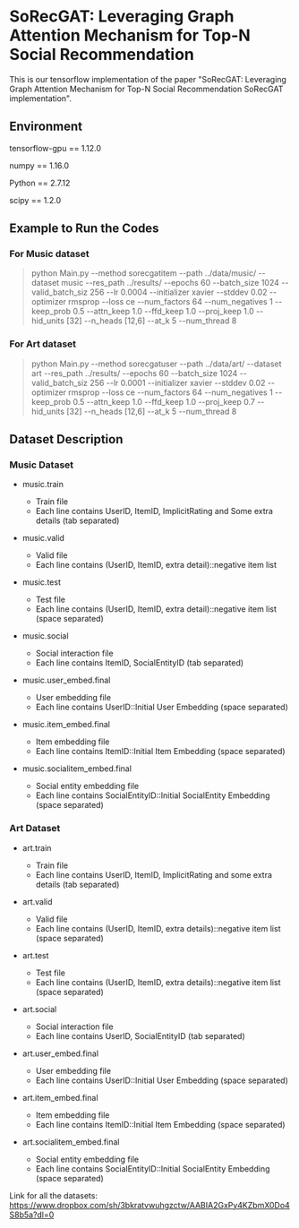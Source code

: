 # SoRecGAT: Leveraging Graph Attention Mechanism for Top-N Social Recommendation

This is our tensorflow implementation of the paper "SoRecGAT: Leveraging Graph Attention Mechanism for Top-N Social Recommendation SoRecGAT implementation".

## Environment

tensorflow-gpu == 1.12.0

numpy == 1.16.0

Python == 2.7.12

scipy == 1.2.0

## Example to Run the Codes

### For Music dataset
> python Main.py --method sorecgatitem --path ../data/music/ --dataset music --res_path ../results/ --epochs 60 --batch_size 1024 --valid_batch_siz 256 --lr 0.0004 --initializer xavier --stddev 0.02 --optimizer rmsprop --loss ce --num_factors 64 --num_negatives 1 --keep_prob 0.5 --attn_keep 1.0 --ffd_keep 1.0 --proj_keep 1.0 --hid_units [32] --n_heads [12,6] --at_k 5 --num_thread 8

### For Art dataset
> python Main.py --method sorecgatuser --path ../data/art/ --dataset art --res_path ../results/ --epochs 60 --batch_size 1024 --valid_batch_siz 256 --lr 0.0001 --initializer xavier --stddev 0.02 --optimizer rmsprop --loss ce --num_factors 64 --num_negatives 1 --keep_prob 0.5 --attn_keep 1.0 --ffd_keep 1.0 --proj_keep 0.7 --hid_units [32] --n_heads [12,6] --at_k 5 --num_thread 8

## Dataset Description

### Music Dataset

- music.train
  - Train file
  - Each line contains UserID, ItemID, ImplicitRating and Some extra details (tab separated)

- music.valid
  - Valid file 
  - Each line contains (UserID, ItemID, extra detail)::negative item list

- music.test
  - Test file
  - Each line contains (UserID, ItemID, extra detail)::negative item list (space separated)

- music.social
  - Social interaction file
  - Each line contains ItemID, SocialEntityID (tab separated)

- music.user_embed.final
  - User embedding file
  - Each line contains UserID::Initial User Embedding (space separated)

- music.item_embed.final
  - Item embedding file
  - Each line contains ItemID::Initial Item Embedding (space separated)

- music.socialitem_embed.final
  - Social entity embedding file
  - Each line contains SocialEntityID::Initial SocialEntity Embedding (space separated)

### Art Dataset

- art.train
  - Train file
  - Each line contains UserID, ItemID, ImplicitRating and some extra details (tab separated)

- art.valid
  - Valid file 
  - Each line contains (UserID, ItemID, extra details)::negative item list (space separated)

- art.test
  - Test file
  - Each line contains (UserID, ItemID, extra details)::negative item list (space separated)

- art.social
  - Social interaction file
  - Each line contains UserID, SocialEntityID (tab separated)

- art.user_embed.final
  - User embedding file
  - Each line contains UserID::Initial User Embedding (space separated)

- art.item_embed.final
  - Item embedding file
  - Each line contains ItemID::Initial Item Embedding (space separated)

- art.socialitem_embed.final
  - Social entity embedding file
  - Each line contains SocialEntityID::Initial SocialEntity Embedding (space separated)
  
Link for all the datasets: https://www.dropbox.com/sh/3bkratvwuhgzctw/AABIA2GxPy4KZbmX0Do4S8b5a?dl=0
